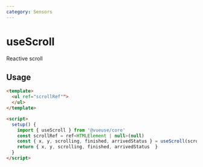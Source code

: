 ```yaml
---
category: Sensors
---
```


# useScroll

Reactive scroll

## Usage

```html {16-20}
<template>
  <ul ref="scrollRef"">
  </ul>
</template>

<script>
  setup() {
    import { useScroll } from '@vueuse/core'
    const scrollRef = ref<HTMLElement | null>(null)
    const { x, y, scrolling, finished, arrivedStatus } = useScroll(scrollRef)
    return { x, y, scrolling, finished, arrivedStatus  }
  } 
</script>

```


